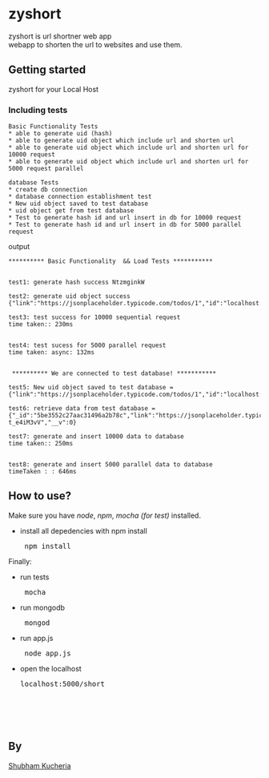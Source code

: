 # zyshort
zyshort is url shortner web app <br>
webapp to shorten the url to websites and use them.

## Getting started
zyshort for your Local Host <br>


### Including tests
```
Basic Functionality Tests
* able to generate uid (hash)
* able to generate uid object which include url and shorten url
* able to generate uid object which include url and shorten url for 10000 request
* able to generate uid object which include url and shorten url for 5000 request parallel

database Tests
* create db connection
* database connection establishment test
* New uid object saved to test database
* uid object get from test database
* Test to generate hash id and url insert in db for 10000 request
* Test to generate hash id and url insert in db for 5000 parallel request
```

output

```
********** Basic Functionality  && Load Tests ***********


test1: generate hash success NtzmginkW

test2: generate uid object success {"link":"https://jsonplaceholder.typicode.com/todos/1","id":"localhost:5000/qLVD2ZtkJe"}

test3: test success for 10000 sequential request
time taken:: 230ms


test4: test sucess for 5000 parallel request
time taken: async: 132ms


 ********** We are connected to test database! ***********

test5: New uid object saved to test database = {"link":"https://jsonplaceholder.typicode.com/todos/1","id":"localhost:5000/6mTafEvr4lHXa"} 

test6: retrieve data from test database = {"_id":"5be3552c27aac31496a2b78c","link":"https://jsonplaceholder.typicode.com/todos/1","id":"localhost:5000/QbH-t_e4iM3vV","__v":0} 

test7: generate and insert 10000 data to database
time taken:: 250ms


test8: generate and insert 5000 parallel data to database
timeTaken : : 646ms

```

## How to use?
Make sure you have *node*, *npm*, *mocha (for test)* installed.
  <br>
  * install all depedencies with npm install
    <pre> npm install </pre>
 
Finally:
  * run tests
      <pre> mocha </pre>
  * run mongodb
      <pre> mongod </pre>
  * run app.js
      <pre> node app.js</pre>
  * open the localhost
      <pre>localhost:5000/short<pre>

<br>      

## By
[Shubham Kucheria](https://github.com/shubhamkucheria)
